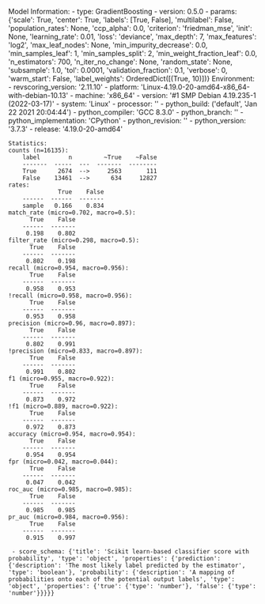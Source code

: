 Model Information:
	 - type: GradientBoosting
	 - version: 0.5.0
	 - params: {'scale': True, 'center': True, 'labels': [True, False], 'multilabel': False, 'population_rates': None, 'ccp_alpha': 0.0, 'criterion': 'friedman_mse', 'init': None, 'learning_rate': 0.01, 'loss': 'deviance', 'max_depth': 7, 'max_features': 'log2', 'max_leaf_nodes': None, 'min_impurity_decrease': 0.0, 'min_samples_leaf': 1, 'min_samples_split': 2, 'min_weight_fraction_leaf': 0.0, 'n_estimators': 700, 'n_iter_no_change': None, 'random_state': None, 'subsample': 1.0, 'tol': 0.0001, 'validation_fraction': 0.1, 'verbose': 0, 'warm_start': False, 'label_weights': OrderedDict([(True, 10)])}
	Environment:
	 - revscoring_version: '2.11.10'
	 - platform: 'Linux-4.19.0-20-amd64-x86_64-with-debian-10.13'
	 - machine: 'x86_64'
	 - version: '#1 SMP Debian 4.19.235-1 (2022-03-17)'
	 - system: 'Linux'
	 - processor: ''
	 - python_build: ('default', 'Jan 22 2021 20:04:44')
	 - python_compiler: 'GCC 8.3.0'
	 - python_branch: ''
	 - python_implementation: 'CPython'
	 - python_revision: ''
	 - python_version: '3.7.3'
	 - release: '4.19.0-20-amd64'
	
	Statistics:
	counts (n=16135):
		label        n         ~True    ~False
		-------  -----  ---  -------  --------
		True      2674  -->     2563       111
		False    13461  -->      634     12827
	rates:
		          True    False
		------  ------  -------
		sample   0.166    0.834
	match_rate (micro=0.702, macro=0.5):
		  True    False
		------  -------
		 0.198    0.802
	filter_rate (micro=0.298, macro=0.5):
		  True    False
		------  -------
		 0.802    0.198
	recall (micro=0.954, macro=0.956):
		  True    False
		------  -------
		 0.958    0.953
	!recall (micro=0.958, macro=0.956):
		  True    False
		------  -------
		 0.953    0.958
	precision (micro=0.96, macro=0.897):
		  True    False
		------  -------
		 0.802    0.991
	!precision (micro=0.833, macro=0.897):
		  True    False
		------  -------
		 0.991    0.802
	f1 (micro=0.955, macro=0.922):
		  True    False
		------  -------
		 0.873    0.972
	!f1 (micro=0.889, macro=0.922):
		  True    False
		------  -------
		 0.972    0.873
	accuracy (micro=0.954, macro=0.954):
		  True    False
		------  -------
		 0.954    0.954
	fpr (micro=0.042, macro=0.044):
		  True    False
		------  -------
		 0.047    0.042
	roc_auc (micro=0.985, macro=0.985):
		  True    False
		------  -------
		 0.985    0.985
	pr_auc (micro=0.984, macro=0.956):
		  True    False
		------  -------
		 0.915    0.997
	
	 - score_schema: {'title': 'Scikit learn-based classifier score with probability', 'type': 'object', 'properties': {'prediction': {'description': 'The most likely label predicted by the estimator', 'type': 'boolean'}, 'probability': {'description': 'A mapping of probabilities onto each of the potential output labels', 'type': 'object', 'properties': {'true': {'type': 'number'}, 'false': {'type': 'number'}}}}}

